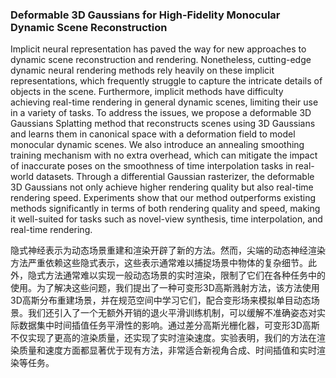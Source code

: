 ### Deformable 3D Gaussians for High-Fidelity Monocular Dynamic Scene Reconstruction

Implicit neural representation has paved the way for new approaches to dynamic scene reconstruction and rendering. Nonetheless, cutting-edge dynamic neural rendering methods rely heavily on these implicit representations, which frequently struggle to capture the intricate details of objects in the scene. Furthermore, implicit methods have difficulty achieving real-time rendering in general dynamic scenes, limiting their use in a variety of tasks. To address the issues, we propose a deformable 3D Gaussians Splatting method that reconstructs scenes using 3D Gaussians and learns them in canonical space with a deformation field to model monocular dynamic scenes. We also introduce an annealing smoothing training mechanism with no extra overhead, which can mitigate the impact of inaccurate poses on the smoothness of time interpolation tasks in real-world datasets. Through a differential Gaussian rasterizer, the deformable 3D Gaussians not only achieve higher rendering quality but also real-time rendering speed. Experiments show that our method outperforms existing methods significantly in terms of both rendering quality and speed, making it well-suited for tasks such as novel-view synthesis, time interpolation, and real-time rendering.

隐式神经表示为动态场景重建和渲染开辟了新的方法。然而，尖端的动态神经渲染方法严重依赖这些隐式表示，这些表示通常难以捕捉场景中物体的复杂细节。此外，隐式方法通常难以实现一般动态场景的实时渲染，限制了它们在各种任务中的使用。为了解决这些问题，我们提出了一种可变形3D高斯溅射方法，该方法使用3D高斯分布重建场景，并在规范空间中学习它们，配合变形场来模拟单目动态场景。我们还引入了一个无额外开销的退火平滑训练机制，可以缓解不准确姿态对实际数据集中时间插值任务平滑性的影响。通过差分高斯光栅化器，可变形3D高斯不仅实现了更高的渲染质量，还实现了实时渲染速度。实验表明，我们的方法在渲染质量和速度方面都显著优于现有方法，非常适合新视角合成、时间插值和实时渲染等任务。
